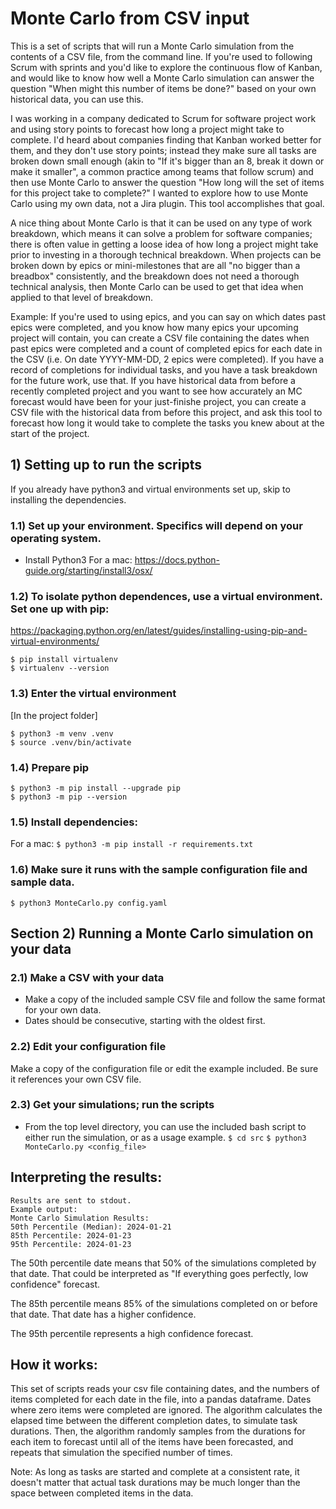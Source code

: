 # Monte Carlo from CSV input

This is a set of scripts that will run a Monte Carlo simulation from the contents of a CSV file, from the command line. If you're 
used to following Scrum with sprints and you'd like to explore the continuous flow of Kanban, and would like to know how well a Monte
Carlo simulation can answer the question "When might this number of items be done?" based on your own historical data, you can use this.

I was working in a company dedicated to Scrum for software project work and using story points to forecast how long a project might take to 
complete. I'd heard about companies finding that Kanban worked better for them, and they don't use story points; instead they make sure
all tasks are broken down small enough (akin to "If it's bigger than an 8, break it down or make it smaller", a common practice among
teams that follow scrum) and then use Monte Carlo to answer the question "How long will the set of items for this project take to
complete?" I wanted to explore how to use Monte Carlo using my own data, not a Jira plugin. This tool accomplishes that goal. 

A nice thing about Monte Carlo is that it can be used on any type of work breakdown, which means it can solve a problem for software
companies; there is often value in getting a loose idea of how long a project might take prior to investing in a thorough technical 
breakdown. When projects can be broken down by epics or mini-milestones that are all "no bigger than a breadbox" consistently, and
the breakdown does not need a thorough technical analysis, then Monte Carlo can be used to get that idea when applied to that level
of breakdown. 

Example: If you're used to using epics, and you can say on which dates past epics were completed, and you know how many epics your
upcoming project will contain, you can create a CSV file containing the dates when past epics were completed and a count of completed epics
for each date in the CSV (i.e. On date YYYY-MM-DD, 2 epics were completed). If you have a record of completions for individual tasks, 
and you have a task breakdown for the future work, use that. If you have historical data from before a recently completed project and 
you want to see how accurately an MC forecast would have been for your just-finishe project, you can create a CSV file with the 
historical data from before this project, and ask this tool to forecast how long it would take to complete the tasks you knew about at 
the start of the project.

## 1) Setting up to run the scripts

If you already have python3 and virtual environments set up, skip to installing the dependencies.

### 1.1) Set up your environment. Specifics will depend on your operating system. 
- Install Python3
  For a mac: https://docs.python-guide.org/starting/install3/osx/

### 1.2) To isolate python dependences, use a virtual environment. Set one up with pip:
  https://packaging.python.org/en/latest/guides/installing-using-pip-and-virtual-environments/
```
$ pip install virtualenv
$ virtualenv --version
```

### 1.3) Enter the virtual environment
[In the project folder]
```
$ python3 -m venv .venv
$ source .venv/bin/activate
```

### 1.4) Prepare pip
```
$ python3 -m pip install --upgrade pip
$ python3 -m pip --version
```

### 1.5) Install dependencies:
  For a mac:
`$ python3 -m pip install -r requirements.txt`

### 1.6) Make sure it runs with the sample configuration file and sample data.
`$ python3 MonteCarlo.py config.yaml`


## Section 2) Running a Monte Carlo simulation on your data

### 2.1) Make a CSV with your data
- Make a copy of the included sample CSV file and follow the same format for your own data.
- Dates should be consecutive, starting with the oldest first.

### 2.2) Edit your configuration file
Make a copy of the configuration file or edit the example included. Be sure it references your own CSV file.

### 2.3) Get your simulations; run the scripts
 - From the top level directory, you can use the included bash script to either run the simulation, or as
   a usage example.
`$ cd src`
`$ python3 MonteCarlo.py <config_file>`

## Interpreting the results:
```
Results are sent to stdout. 
Example output:
Monte Carlo Simulation Results:
50th Percentile (Median): 2024-01-21
85th Percentile: 2024-01-23
95th Percentile: 2024-01-23
```

The 50th percentile date means that 50% of the simulations completed by that date. That could be
interpreted as "If everything goes perfectly, low confidence" forecast.

The 85th percentile means 85% of the simulations completed on or before that date. That date has
a higher confidence. 

The 95th percentile represents a high confidence forecast.



## How it works:
This set of scripts reads your csv file containing dates, and the numbers of items completed for each
date in the file, into a pandas dataframe. Dates where zero items were completed are ignored.
The algorithm calculates the elapsed time between the different completion dates, to simulate task
durations. Then, the algorithm randomly samples from the durations for each item to forecast until all
of the items have been forecasted, and repeats that simulation the specified number of times.

Note: As long as tasks are started and complete at a consistent rate, it doesn't matter that 
actual task durations may be much longer than the space between completed items in the data.
